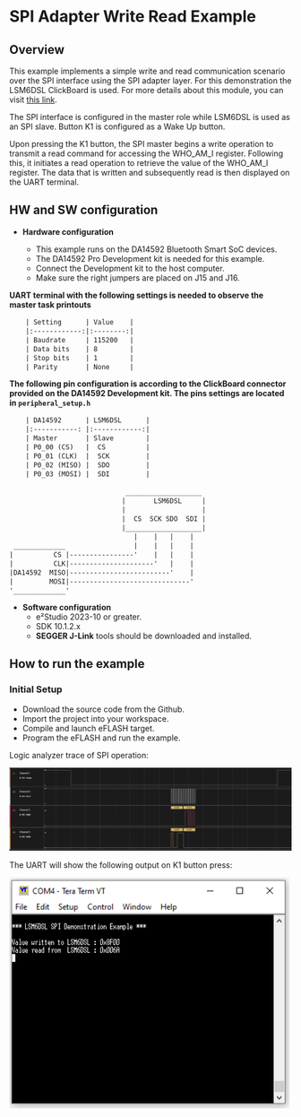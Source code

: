 SPI Adapter Write Read Example
==============================

## Overview

This example implements a simple write and read communication scenario over 
the SPI interface using the SPI adapter layer. For this demonstration the LSM6DSL ClickBoard is used. For more details about this module, you can visit [this link](https://www.mikroe.com/lsm6dsl-click).

The SPI interface is configured in the master role while LSM6DSL is used as an SPI slave. Button K1 is configured as a Wake Up button.

Upon pressing the K1 button, the SPI master begins a write operation to transmit a read command for accessing the WHO_AM_I register. Following this, it initiates a read operation to retrieve the value of the WHO_AM_I register. The data that is written and subsequently read is then displayed on the UART terminal.

## HW and SW configuration
* **Hardware configuration**

    - This example runs on the DA14592 Bluetooth Smart SoC devices.
    - The DA14592 Pro Development kit is needed for this example.
    - Connect the Development kit to the host computer.
    - Make sure the right jumpers are placed on J15 and J16.

**UART terminal with the following settings is needed to observe the master task printouts**

        | Setting      | Value    |
        |:------------:|:--------:|
        | Baudrate     | 115200   |
        | Data bits    | 8        |
        | Stop bits    | 1        |
        | Parity       | None     |

**The following pin configuration is according to the ClickBoard connector provided on the DA14592 Development kit. The pins settings are located in `peripheral_setup.h`**

        | DA14592      | LSM6DSL      |
        |:-----------: |:------------:|
        | Master       | Slave        |
        | P0_00 (CS)   |  CS          |
        | P0_01 (CLK)  |  SCK         |
        | P0_02 (MISO) |  SDO         |
        | P0_03 (MOSI) |  SDI         |

                                 ___________________
                                |       LSM6DSL     |
                                |                   |
                                |  CS  SCK SDO  SDI |
                                |___________________|     
                                   |    |   |    |                       
     _____________                 |    |   |    |        
    |          CS |----------------'    |   |    |
    |          CLK|---------------------'   |    |
    |DA14592  MISO|-------------------------'    |
    |         MOSI|------------------------------'
    '_____________'

* **Software configuration**
  - e²Studio 2023-10  or greater.
  - SDK 10.1.2.x
  - **SEGGER J-Link** tools should be downloaded and installed.

## How to run the example

### Initial Setup

- Download the source code from the Github.
- Import the project into your workspace.
- Compile and launch eFLASH target.
- Program the eFLASH and run the example.

Logic analyzer trace of SPI operation:

<img src="assets/sniffer_log.PNG">

The UART will show the following output on K1 button press:

<img src="assets/teraterm.PNG" width="500">


	 
